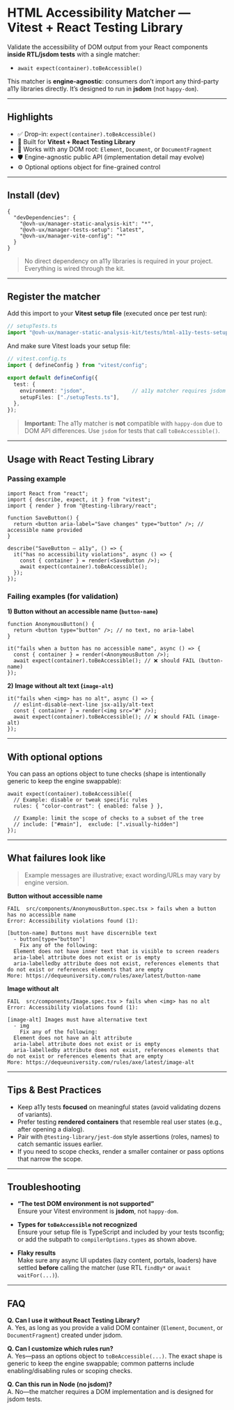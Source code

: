 # HTML Accessibility Matcher — Vitest + React Testing Library

Validate the accessibility of DOM output from your React components **inside RTL/jsdom tests** with a single matcher:

- `await expect(container).toBeAccessible()`

This matcher is **engine-agnostic**: consumers don’t import any third-party a11y libraries directly. It’s designed to run in **jsdom** (not `happy-dom`).

---

## Highlights

- ✅ Drop-in: `expect(container).toBeAccessible()`
- 🧪 Built for **Vitest + React Testing Library**
- 🧩 Works with any DOM root: `Element`, `Document`, or `DocumentFragment`
- 🛡️ Engine-agnostic public API (implementation detail may evolve)
- ⚙️ Optional options object for fine-grained control

---

## Install (dev)

```jsonc
{
  "devDependencies": {
    "@ovh-ux/manager-static-analysis-kit": "*",
    "@ovh-ux/manager-tests-setup": "latest",
    "@ovh-ux/manager-vite-config": "*"
  }
}
```

> No direct dependency on a11y libraries is required in your project. Everything is wired through the kit.

---

## Register the matcher

Add this import to your **Vitest setup file** (executed once per test run):

```ts
// setupTests.ts
import "@ovh-ux/manager-static-analysis-kit/tests/html-a11y-tests-setup";
```

And make sure Vitest loads your setup file:

```ts
// vitest.config.ts
import { defineConfig } from "vitest/config";

export default defineConfig({
  test: {
    environment: "jsdom",               // a11y matcher requires jsdom
    setupFiles: ["./setupTests.ts"],
  },
});
```

> **Important:** The a11y matcher is **not** compatible with `happy-dom` due to DOM API differences. Use `jsdom` for tests that call `toBeAccessible()`.

---

## Usage with React Testing Library

### Passing example
```tsx
import React from "react";
import { describe, expect, it } from "vitest";
import { render } from "@testing-library/react";

function SaveButton() {
  return <button aria-label="Save changes" type="button" />; // accessible name provided
}

describe("SaveButton — a11y", () => {
  it("has no accessibility violations", async () => {
    const { container } = render(<SaveButton />);
    await expect(container).toBeAccessible();
  });
});
```

### Failing examples (for validation)

**1) Button without an accessible name (`button-name`)**
```tsx
function AnonymousButton() {
  return <button type="button" />; // no text, no aria-label
}

it("fails when a button has no accessible name", async () => {
  const { container } = render(<AnonymousButton />);
  await expect(container).toBeAccessible(); // ❌ should FAIL (button-name)
});
```

**2) Image without alt text (`image-alt`)**
```tsx
it("fails when <img> has no alt", async () => {
  // eslint-disable-next-line jsx-a11y/alt-text
  const { container } = render(<img src="#" />);
  await expect(container).toBeAccessible(); // ❌ should FAIL (image-alt)
});
```

---

## With optional options

You can pass an options object to tune checks (shape is intentionally generic to keep the engine swappable):

```tsx
await expect(container).toBeAccessible({
  // Example: disable or tweak specific rules
  rules: { "color-contrast": { enabled: false } },

  // Example: limit the scope of checks to a subset of the tree
  // include: ["#main"],  exclude: [".visually-hidden"]
});
```

---

## What failures look like

> Example messages are illustrative; exact wording/URLs may vary by engine version.

**Button without accessible name**
```
FAIL  src/components/AnonymousButton.spec.tsx > fails when a button has no accessible name
Error: Accessibility violations found (1):

[button-name] Buttons must have discernible text
  - button[type="button"]
    Fix any of the following:
  Element does not have inner text that is visible to screen readers
  aria-label attribute does not exist or is empty
  aria-labelledby attribute does not exist, references elements that do not exist or references elements that are empty
More: https://dequeuniversity.com/rules/axe/latest/button-name
```

**Image without alt**
```
FAIL  src/components/Image.spec.tsx > fails when <img> has no alt
Error: Accessibility violations found (1):

[image-alt] Images must have alternative text
  - img
    Fix any of the following:
  Element does not have an alt attribute
  aria-label attribute does not exist or is empty
  aria-labelledby attribute does not exist, references elements that do not exist or references elements that are empty
More: https://dequeuniversity.com/rules/axe/latest/image-alt
```

---

## Tips & Best Practices

- Keep a11y tests **focused** on meaningful states (avoid validating dozens of variants).
- Prefer testing **rendered containers** that resemble real user states (e.g., after opening a dialog).
- Pair with `@testing-library/jest-dom` style assertions (roles, names) to catch semantic issues earlier.
- If you need to scope checks, render a smaller container or pass options that narrow the scope.

---

## Troubleshooting

- **“The test DOM environment is not supported”**  
  Ensure your Vitest environment is **jsdom**, not `happy-dom`.

- **Types for `toBeAccessible` not recognized**  
  Ensure your setup file is TypeScript and included by your tests tsconfig; or add the subpath to `compilerOptions.types` as shown above.

- **Flaky results**  
  Make sure any async UI updates (lazy content, portals, loaders) have settled **before** calling the matcher (use RTL `findBy*` or `await waitFor(...)`).

---

## FAQ

**Q. Can I use it without React Testing Library?**  
A. Yes, as long as you provide a valid DOM container (`Element`, `Document`, or `DocumentFragment`) created under jsdom.

**Q. Can I customize which rules run?**  
A. Yes—pass an options object to `toBeAccessible(...)`. The exact shape is generic to keep the engine swappable; common patterns include enabling/disabling rules or scoping checks.

**Q. Can this run in Node (no jsdom)?**  
A. No—the matcher requires a DOM implementation and is designed for jsdom tests.
